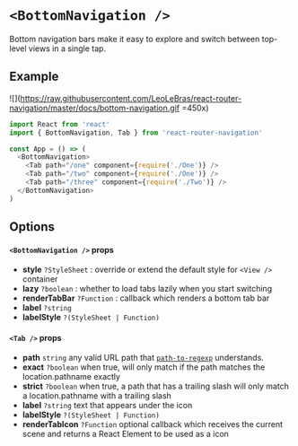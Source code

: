 # ```<BottomNavigation />```
Bottom navigation bars make it easy to explore and switch between top-level views in a single tap.


## Example

![<BottomNavigation />](https://raw.githubusercontent.com/LeoLeBras/react-router-navigation/master/docs/bottom-navigation.gif =450x)

```js
import React from 'react'
import { BottomNavigation, Tab } from 'react-router-navigation'

const App = () => (
  <BottomNavigation>
    <Tab path="/one" component={require('./One')} />
    <Tab path="/two" component={require('./One')} />
    <Tab path="/three" component={require('./Two')} />
  </BottomNavigation>
)
```

## Options

#### ```<BottomNavigation />``` props
* **style** ```?StyleSheet``` : override or extend the default style for ```<View />``` container
* **lazy** ```?boolean``` : whether to load tabs lazily when you start switching
* **renderTabBar** ```?Function``` : callback which renders a bottom tab bar
* **label** ```?string```
* **labelStyle** ```?(StyleSheet | Function)```

#### ```<Tab />``` props
* **path** ```string``` any valid URL path that [`path-to-regexp`](https://www.npmjs.com/package/path-to-regexp) understands.
* **exact** ```?boolean``` when true, will only match if the path matches the location.pathname exactly
* **strict** ```?boolean``` when true, a path that has a trailing slash will only match a location.pathname with a trailing slash
* **label** ```?string``` text that appears under the icon
* **labelStyle** ```?(StyleSheet | Function)```
* **renderTabIcon** ```?Function``` optional callback which receives the current scene and returns a React Element to be used as a icon
